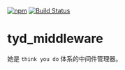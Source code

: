 

[![npm](https://img.shields.io/npm/v/tyd_middleware.svg?color=sdf)](https://www.npmjs.com/package/tyd_middleware)
[![Build Status](https://travis-ci.org/JSFiend/tyd_middleware.svg?branch=master)](https://travis-ci.org/JSFiend/tyd_middleware)

# tyd_middleware
她是 `think you do` 体系的中间件管理器。
